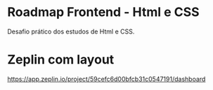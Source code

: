 # Roadmap Frontend - Html e CSS

Desafio prático dos estudos de Html e CSS.

# Zeplin com layout

https://app.zeplin.io/project/59cefc6d00bfcb31c0547191/dashboard

